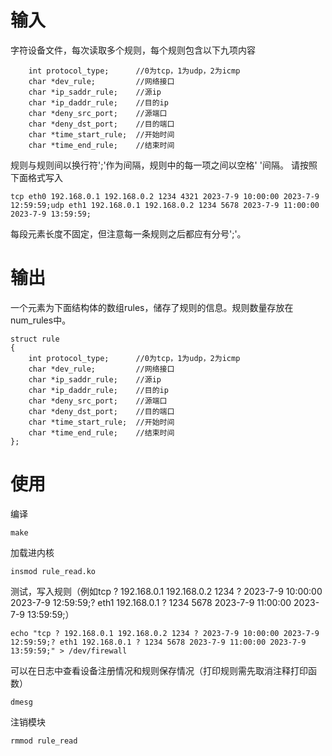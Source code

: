 # 输入
字符设备文件，每次读取多个规则，每个规则包含以下九项内容
```
    int protocol_type;      //0为tcp，1为udp，2为icmp
    char *dev_rule;         //网络接口
    char *ip_saddr_rule;    //源ip
    char *ip_daddr_rule;    //目的ip
    char *deny_src_port;    //源端口
    char *deny_dst_port;    //目的端口
    char *time_start_rule;  //开始时间
    char *time_end_rule;    //结束时间
```
规则与规则间以换行符';'作为间隔，规则中的每一项之间以空格' '间隔。
请按照下面格式写入
```
tcp eth0 192.168.0.1 192.168.0.2 1234 4321 2023-7-9 10:00:00 2023-7-9 12:59:59;udp eth1 192.168.0.1 192.168.0.2 1234 5678 2023-7-9 11:00:00 2023-7-9 13:59:59;
```
每段元素长度不固定，但注意每一条规则之后都应有分号';'。
# 输出
一个元素为下面结构体的数组rules，储存了规则的信息。规则数量存放在num_rules中。
```
struct rule
{
    int protocol_type;      //0为tcp，1为udp，2为icmp
    char *dev_rule;         //网络接口
    char *ip_saddr_rule;    //源ip
    char *ip_daddr_rule;    //目的ip
    char *deny_src_port;    //源端口
    char *deny_dst_port;    //目的端口
    char *time_start_rule;  //开始时间
    char *time_end_rule;    //结束时间
};
```
# 使用
编译
```
make
```
加载进内核
```
insmod rule_read.ko
```
测试，写入规则（例如tcp ? 192.168.0.1 192.168.0.2 1234 ? 2023-7-9 10:00:00 2023-7-9 12:59:59;? eth1 192.168.0.1 ? 1234 5678 2023-7-9 11:00:00 2023-7-9 13:59:59;）
```
echo "tcp ? 192.168.0.1 192.168.0.2 1234 ? 2023-7-9 10:00:00 2023-7-9 12:59:59;? eth1 192.168.0.1 ? 1234 5678 2023-7-9 11:00:00 2023-7-9 13:59:59;" > /dev/firewall
```
可以在日志中查看设备注册情况和规则保存情况（打印规则需先取消注释打印函数）
```
dmesg
```
注销模块
```
rmmod rule_read
```
